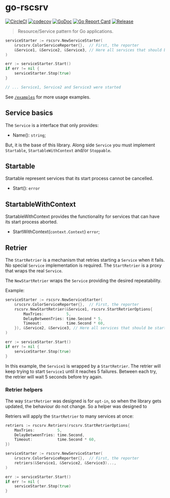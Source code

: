 # go-rscsrv

[![CircleCI](https://circleci.com/gh/lab259/go-rscsrv.svg?style=shield)](https://circleci.com/gh/lab259/go-rscsrv) [![codecov](https://codecov.io/gh/lab259/go-rscsrv/branch/master/graph/badge.svg)](https://codecov.io/gh/lab259/go-rscsrv) [![GoDoc](https://godoc.org/github.com/lab259/go-rscsrv?status.svg)](http://godoc.org/github.com/lab259/go-rscsrv) [![Go Report Card](https://goreportcard.com/badge/github.com/lab259/go-rscsrv)](https://goreportcard.com/report/github.com/lab259/go-rscsrv) [![Release](https://img.shields.io/github/release/lab259/go-rscsrv.svg?style=shield)](https://github.com/lab259/go-rscsrv/releases/latest)

> Resource/Service pattern for Go applications.

```go
serviceStarter := rscsrv.NewServiceStarter(
	&rscsrv.ColorServiceReporter{},  // First, the reporter
	&Service1, &Service2, &Service3, // Here all services that should be started.
)

err := serviceStarter.Start()
if err != nil {
	serviceStarter.Stop(true)
}

// ... Service1, Service2 and Service3 were started
```

See [`/examples`](/examples) for more usage examples.

## Service basics

The `Service` is a interface that only provides:

* Name(): `string`;

But, it is the base of this library. Along side `Service` you must implement 
`Startable`, `StartableWithContext` and/or `Stoppable`.

## Startable

Startable represent services that its start process cannot be cancelled.

* Start(): `error`

## StartableWithContext

StartableWithContext provides the functionality for services that can have its
start process aborted.

* StartWithContext(`context.Context`) `error`;

## Retrier

The `StartRetrier` is a mechanism that retries starting a `Service` when it
fails. No special `Service` implementation is required. The `StartRetrier` is a
proxy that wraps the real `Service`.

The `NewStartRetrier` wraps the `Service` providing the desired repeatability.

Example:

```go
serviceStarter := rscsrv.NewServiceStarter(
	&rscsrv.ColorServiceReporter{},  // First, the reporter
	rscsrv.NewStartRetrier(&Service1, rscsrv.StartRetrierOptions{
		MaxTries:          5,
		DelayBetweenTries: time.Second * 5,
		Timeout:           time.Second * 60,
	}), &Service2, &Service3, // Here all services that should be started.
)

err := serviceStarter.Start()
if err != nil {
	serviceStarter.Stop(true)
}
```

In this example, the `Service1` is wrapped by a `StartRetrier`. The retrier will
keep trying to start `Service1` until it reaches 5 failures. Between each try,
the retrier will wait 5 seconds before try again.

### Retrier helpers

The way `StartRetrier` was designed is for `opt-in`, so when the library gets
updated, the behaviour do not change. So a helper was designed to 

Retriers will apply the `StartRetrier` to many services at once:

```go
retriers := rscsrv.Retriers(rscsrv.StartRetrierOptions{
	MaxTries:          5,
	DelayBetweenTries: time.Second,
	Timeout:           time.Second * 60,
})

serviceStarter := rscsrv.NewServiceStarter(
	&rscsrv.ColorServiceReporter{},  // First, the reporter
	retriers(&Service1, &Service2, &Service3)...,
)

err := serviceStarter.Start()
if err != nil {
	serviceStarter.Stop(true)
}
```